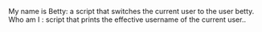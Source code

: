 My name is Betty: a script that switches the current user to the user betty.
Who am I : script that prints the effective username of the current user..
